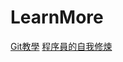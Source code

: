 # LearnMore
[Git教學](https://kingofamani.gitbooks.io/git-teach/content/index.html) 
[程序員的自我修煉](http://python.xiaoleilu.com/index.html)
